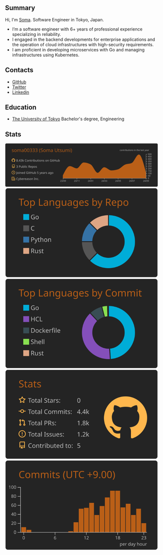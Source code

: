 <h2 align="left">Summary</h2>

Hi, I'm [Soma](https://soma00333.notion.site/Soma-Utsumi-32fff212315a4e9d894b704d52b23074). Software Engineer in Tokyo, Japan.
- I’m a software engineer with 6+ years of professional experience specializing in reliability.
- I engaged in the backend developments for enterprise applications and the operation of cloud infrastructures with high-security requirements.
- I am proficient in developing microservices with Go and managing infrastructures using Kubernetes.

<h2 align="left">Contacts</h2>

- [GitHub](https://github.com/soma00333)
- [Twitter](https://x.com/soma00333)
- [Linkedin](https://www.linkedin.com/in/soma-utsumi-278a87178/)

<h2 align="left">Education</h2>

- [The University of Tokyo](https://www.u-tokyo.ac.jp/en/index.html) Bachelor's degree, Engineering

<h2 align="left">Stats</h2>

[![](https://raw.githubusercontent.com/soma00333/github-profile-summary-cards/master/profile-summary-card-output/darcula/0-profile-details.svg)](https://github.com/vn7n24fzkq/github-profile-summary-cards)
[![](https://raw.githubusercontent.com/soma00333/github-profile-summary-cards/master/profile-summary-card-output/darcula/1-repos-per-language.svg)](https://github.com/vn7n24fzkq/github-profile-summary-cards) [![](https://raw.githubusercontent.com/soma00333/github-profile-summary-cards/master/profile-summary-card-output/darcula/2-most-commit-language.svg)](https://github.com/vn7n24fzkq/github-profile-summary-cards)
[![](https://raw.githubusercontent.com/soma00333/github-profile-summary-cards/master/profile-summary-card-output/darcula/3-stats.svg)](https://github.com/vn7n24fzkq/github-profile-summary-cards) [![](https://raw.githubusercontent.com/soma00333/github-profile-summary-cards/master/profile-summary-card-output/darcula/4-productive-time.svg)](https://github.com/vn7n24fzkq/github-profile-summary-cards)


